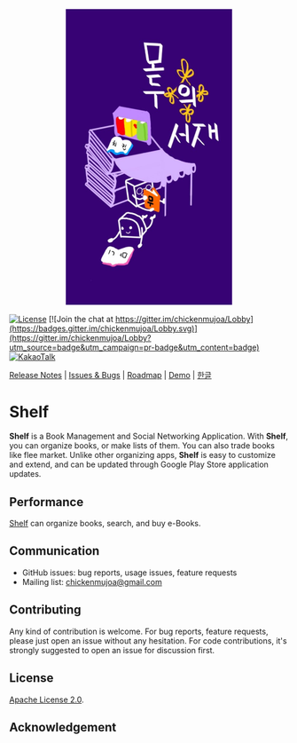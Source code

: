 <div align="center">
<img src="docs/project_logo.jpg" width="300" alt="shelf" />
</div>



[![License](https://img.shields.io/badge/License-Apache%202.0-blue.svg)](LICENSE)
[![Join the chat at https://gitter.im/chickenmujoa/Lobby](https://badges.gitter.im/chickenmujoa/Lobby.svg)](https://gitter.im/chickenmujoa/Lobby?utm_source=badge&utm_campaign=pr-badge&utm_content=badge)
[![KakaoTalk](https://img.shields.io/badge/contact-KakaoTalk-orange.svg)]()


[Release Notes](RELEASE.md) |
[Issues & Bugs](https://github.com/chickenmujoa/Shelf/issues) |
[Roadmap]() |
[Demo]() |
[한글]()

# Shelf #

**Shelf** is a Book Management and Social Networking Application. With **Shelf**, you can organize books, or make lists of them. You can also trade books like flee market. Unlike other organizing apps, **Shelf** is easy to customize and extend, and can be updated through Google Play Store application updates.


## Performance
[Shelf](https://github.com/chickenmujoa/shelf) can organize books, search, and buy e-Books.

## Communication
* GitHub issues: bug reports, usage issues, feature requests
* Mailing list: [chickenmujoa@gmail.com](mailto:chickenmujoa@gmail.com)

## Contributing
Any kind of contribution is welcome. For bug reports, feature requests,
please just open an issue without any hesitation. For code contributions, it's
strongly suggested to open an issue for discussion first.

## License
[Apache License 2.0](LICENSE).

## Acknowledgement

